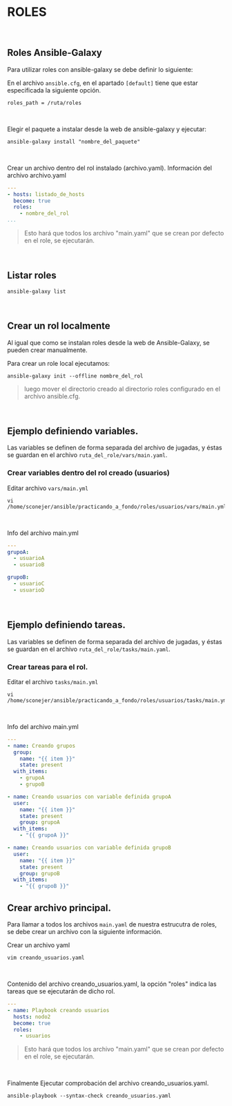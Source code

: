 # ROLES

<br>

## Roles Ansible-Galaxy

Para utilizar roles con ansible-galaxy se debe definir lo siguiente:
<br>

En el archivo `ansible.cfg`, en el apartado `[default]` tiene que estar especificada la siguiente opción.
```
roles_path = /ruta/roles
```
<br>

Elegir el paquete a instalar desde la web de ansible-galaxy y ejecutar:
```
ansible-galaxy install "nombre_del_paquete"
```
<br>

Crear un archivo dentro del rol instalado (archivo.yaml).
Información del archivo archivo.yaml
```yaml
---
- hosts: listado_de_hosts
  become: true
  roles:
    - nombre_del_rol
...
```
>Esto hará que todos los archivo "main.yaml" que se crean por defecto en el role, se ejecutarán.

<br>

## Listar roles

```
ansible-galaxy list
```

<br>

## Crear un rol localmente

Al igual que como se instalan roles desde la web de Ansible-Galaxy, se pueden crear manualmente.

Para crear un role local ejecutamos:
```
ansible-galaxy init --offline nombre_del_rol
```
>luego mover el directorio creado al directorio roles configurado en el archivo ansible.cfg.

<br>


## Ejemplo definiendo variables.

Las variables se definen de forma separada del archivo de jugadas, y éstas se guardan en el archivo `ruta_del_role/vars/main.yaml`.
<br>

### Crear variables dentro del rol creado (usuarios)
Editar archivo `vars/main.yml`
```     
vi /home/sconejer/ansible/practicando_a_fondo/roles/usuarios/vars/main.yml
```
<br>

Info del archivo main.yml
```yaml
---     
grupoA:
  - usuarioA
  - usuarioB

grupoB:
  - usuarioC
  - usuarioD
```
<br>

## Ejemplo definiendo tareas.
Las variables se definen de forma separada del archivo de jugadas, y éstas se guardan en el archivo `ruta_del_role/tasks/main.yaml`.
<br>

### Crear tareas para el rol.

Editar el archivo `tasks/main.yml` 
```
vi /home/sconejer/ansible/practicando_a_fondo/roles/usuarios/tasks/main.yml
```
<br>

Info del archivo main.yml

```yaml
---
- name: Creando grupos
  group:
    name: "{{ item }}"
    state: present
  with_items:
    - grupoA
    - grupoB

- name: Creando usuarios con variable definida grupoA
  user:
    name: "{{ item }}"
    state: present
    group: grupoA
  with_items: 
    - "{{ grupoA }}"

- name: Creando usuarios con variable definida grupoB
  user:
    name: "{{ item }}"
    state: present
    group: grupoB
  with_items: 
    - "{{ grupoB }}"

```

## Crear archivo principal.
Para llamar a todos los archivos `main.yaml` de nuestra estrucutra de roles, se debe crear un archivo con la siguiente información.
<br>

Crear un archivo yaml
```    
vim creando_usuarios.yaml
```
<br>

Contenido del archivo creando_usuarios.yaml, la opción "roles" indica las tareas que se ejecutarán de dicho rol.

```yaml
---
- name: Playbook creando usuarios
  hosts: nodo2
  become: true
  roles:
    - usuarios
```    
>Esto hará que todos los archivo "main.yaml" que se crean por defecto en el role, se ejecutarán.

<br>

Finalmente Ejecutar comprobación del archivo creando_usuarios.yaml.
```
ansible-playbook --syntax-check creando_usuarios.yaml
```
